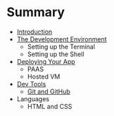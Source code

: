 # Summary

* [Introduction](README.md)
* [The Development Environment](the_development_environment.md)
   * Setting up the Terminal
   * Setting up the Shell
* [Deploying Your App](deployment.md)
   * PAAS
   * Hosted VM
* [Dev Tools](dev_tools.md)
   * [Git and GitHub](git_and_github.md)
* Languages
   * HTML and CSS

